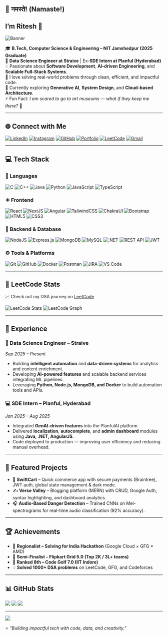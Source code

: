 ## 🙏 नमस्ते! (Namaste!)  
## I’m Ritesh 👋  

![Banner](https://github.com/Ritesh17rb/Ritesh17rb/assets/101309433/e8090ae2-9ce4-42db-b37a-40a6e1c670a7)

🎓 **B.Tech, Computer Science & Engineering – NIT Jamshedpur (2025 Graduate)**  
💼 **Data Science Engineer at Straive** | Ex-**SDE Intern at Planful (Hyderabad)**  
💡 Passionate about **Software Development**, **AI-driven Engineering**, and **Scalable Full-Stack Systems**.  
🚀 I love solving real-world problems through clean, efficient, and impactful code.  
🌱 Currently exploring **Generative AI**, **System Design**, and **Cloud-based Architecture**.  
⚡ Fun Fact: *I am scared to go to art museums — what if they keep me there?* 🎨  

---

## 🌐 Connect with Me
[![LinkedIn](https://img.shields.io/badge/LinkedIn-%230077B5.svg?logo=linkedin&logoColor=white)](https://linkedin.com/in/ritesh-kumar-b32a06251)
[![Instagram](https://img.shields.io/badge/Instagram-%23E4405F.svg?logo=Instagram&logoColor=white)](https://instagram.com/ritesh17rb)
[![GitHub](https://img.shields.io/badge/GitHub-%23121011.svg?logo=github&logoColor=white)](https://github.com/Ritesh17rb)
[![Portfolio](https://img.shields.io/badge/Portfolio-%2312100E.svg?logo=firefox&logoColor=white)](https://ritesh-portfolio-five.vercel.app)
[![LeetCode](https://img.shields.io/badge/LeetCode-%23FFA116.svg?logo=LeetCode&logoColor=white)](https://leetcode.com/u/Ritesh17rb/)
[![Gmail](https://img.shields.io/badge/Email-D14836?logo=gmail&logoColor=white)](mailto:ritesh17lifeamazing@gmail.com)

---

## 💻 Tech Stack

### 🧠 Languages
![C](https://img.shields.io/badge/C-%2300599C.svg?style=for-the-badge&logo=c&logoColor=white)
![C++](https://img.shields.io/badge/C++-%2300599C.svg?style=for-the-badge&logo=c%2B%2B&logoColor=white)
![Java](https://img.shields.io/badge/Java-%23ED8B00.svg?style=for-the-badge&logo=openjdk&logoColor=white)
![Python](https://img.shields.io/badge/Python-%233776AB.svg?style=for-the-badge&logo=python&logoColor=white)
![JavaScript](https://img.shields.io/badge/JavaScript-%23323330.svg?style=for-the-badge&logo=javascript&logoColor=%23F7DF1E)
![TypeScript](https://img.shields.io/badge/TypeScript-%23007ACC.svg?style=for-the-badge&logo=typescript&logoColor=white)

### ⚛️ Frontend
![React](https://img.shields.io/badge/React-%2320232a.svg?style=for-the-badge&logo=react&logoColor=%2361DAFB)
![NextJS](https://img.shields.io/badge/Next.js-black?style=for-the-badge&logo=next.js&logoColor=white)
![Angular](https://img.shields.io/badge/Angular-%23DD0031.svg?style=for-the-badge&logo=angular&logoColor=white)
![TailwindCSS](https://img.shields.io/badge/TailwindCSS-%2338B2AC.svg?style=for-the-badge&logo=tailwind-css&logoColor=white)
![ChakraUI](https://img.shields.io/badge/ChakraUI-%234ED1C5.svg?style=for-the-badge&logo=chakraui&logoColor=white)
![Bootstrap](https://img.shields.io/badge/Bootstrap-%238511FA.svg?style=for-the-badge&logo=bootstrap&logoColor=white)
![HTML5](https://img.shields.io/badge/HTML5-%23E34F26.svg?style=for-the-badge&logo=html5&logoColor=white)
![CSS3](https://img.shields.io/badge/CSS3-%231572B6.svg?style=for-the-badge&logo=css3&logoColor=white)

### 🧩 Backend & Database
![NodeJS](https://img.shields.io/badge/Node.js-6DA55F?style=for-the-badge&logo=node.js&logoColor=white)
![Express.js](https://img.shields.io/badge/Express.js-%23404d59.svg?style=for-the-badge&logo=express&logoColor=%2361DAFB)
![MongoDB](https://img.shields.io/badge/MongoDB-%234ea94b.svg?style=for-the-badge&logo=mongodb&logoColor=white)
![MySQL](https://img.shields.io/badge/MySQL-%2300f.svg?style=for-the-badge&logo=mysql&logoColor=white)
![.NET](https://img.shields.io/badge/.NET-512BD4?style=for-the-badge&logo=dotnet&logoColor=white)
![REST API](https://img.shields.io/badge/REST%20API-%23000000.svg?style=for-the-badge&logo=swagger&logoColor=white)
![JWT](https://img.shields.io/badge/JWT-black?style=for-the-badge&logo=JSON%20web%20tokens)

### ⚙️ Tools & Platforms
![Git](https://img.shields.io/badge/Git-%23F05033.svg?style=for-the-badge&logo=git&logoColor=white)
![GitHub](https://img.shields.io/badge/GitHub-%23121011.svg?style=for-the-badge&logo=github&logoColor=white)
![Docker](https://img.shields.io/badge/Docker-%230db7ed.svg?style=for-the-badge&logo=docker&logoColor=white)
![Postman](https://img.shields.io/badge/Postman-%23FF6C37.svg?style=for-the-badge&logo=postman&logoColor=white)
![JIRA](https://img.shields.io/badge/Jira-%230A66FF.svg?style=for-the-badge&logo=jira&logoColor=white)
![VS Code](https://img.shields.io/badge/VS%20Code-%23007ACC.svg?style=for-the-badge&logo=visual-studio-code&logoColor=white)

---

## 🧩 LeetCode Stats
📈 Check out my DSA journey on [LeetCode](https://leetcode.com/u/Ritesh17rb/)  

![LeetCode Stats](https://leetcard.jacoblin.cool/Ritesh17rb?theme=dark&font=Baloo%202&ext=activity)
![LeetCode Graph](https://ssr-contributions-svg.vercel.app/_/Ritesh17rb?chart=calendar&format=svg&weeks=40&theme=dark)

---

## 🧠 Experience

### 💼 Data Science Engineer – Straive  
*Sep 2025 – Present*  
- Building **intelligent automation** and **data-driven systems** for analytics and content enrichment.  
- Developing **AI-powered features** and scalable backend services integrating ML pipelines.  
- Leveraging **Python, Node.js, MongoDB, and Docker** to build automation tools and APIs.  

### 💻 SDE Intern – Planful, Hyderabad  
*Jan 2025 – Aug 2025*  
- Integrated **GenAI-driven features** into the PlanfulAI platform.  
- Delivered **localization**, **autocomplete**, and **admin dashboard** modules using **Java, .NET, AngularJS**.  
- Code deployed to production — improving user efficiency and reducing manual overhead.  

---

## 🚀 Featured Projects
- 🛒 **SwiftCart** – Quick commerce app with secure payments (Braintree), JWT auth, global state management & dark mode.  
- ✍️ **Verse Valley** – Blogging platform (MERN) with CRUD, Google Auth, syntax highlighting, and dashboard analytics.  
- 🎧 **Audio-Based Danger Detection** – Trained CNNs on Mel-spectrograms for real-time audio classification (92% accuracy).  

---

## 🏆 Achievements
- 🥈 **Regionalist – Solving for India Hackathon** (Google Cloud × GFG × AMD)  
- 🥇 **Semi-Finalist – Flipkart Grid 5.0 (Top 2K / 3L+ teams)**  
- 🧠 **Ranked 8th – Code Golf 7.0 (IIT Indore)**  
- 💡 **Solved 1000+ DSA problems** on LeetCode, GFG, and Codeforces  

---

## 📊 GitHub Stats
![](https://github-readme-stats.vercel.app/api?username=Ritesh17rb&theme=radical&hide_border=false&include_all_commits=true&count_private=true)
![](https://github-readme-streak-stats.herokuapp.com/?user=Ritesh17rb&theme=radical&hide_border=false)
![](https://github-readme-stats.vercel.app/api/top-langs/?username=Ritesh17rb&theme=radical&hide_border=false&layout=compact)

---

[![](https://visitcount.itsvg.in/api?id=Ritesh17rb&icon=0&color=0)](https://visitcount.itsvg.in)

⭐ *“Building impactful tech with code, data, and creativity.”*
